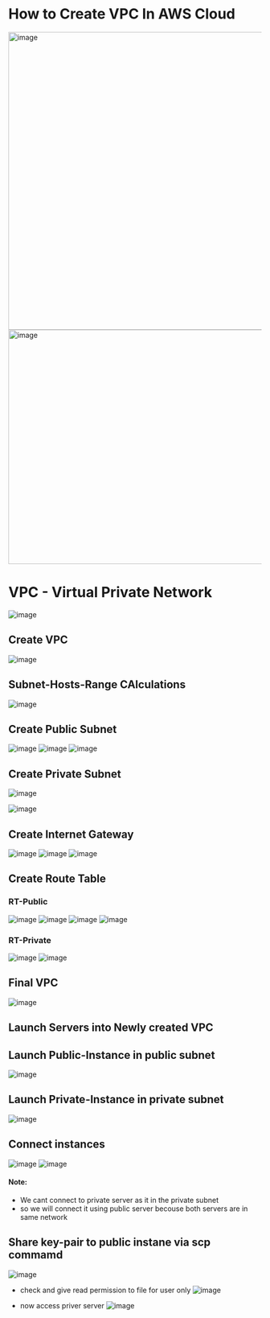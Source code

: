 # How to Create VPC In AWS Cloud 

<img width="1166" height="592" alt="image" src="https://github.com/user-attachments/assets/b4481f00-552e-4a33-b095-f5d105616786" />

<img width="1845" height="466" alt="image" src="https://github.com/user-attachments/assets/1add7059-7076-44ca-9762-958546fa7f8f" />

# VPC - Virtual Private Network
![image](https://github.com/user-attachments/assets/6aab82cf-f421-45bf-857a-e4eba033d907)


## Create VPC
![image](https://github.com/user-attachments/assets/903bc224-f7bd-4b64-8db9-b7c593a0cccb)

## Subnet-Hosts-Range CAlculations
![image](https://github.com/user-attachments/assets/53dce9f2-3c65-4d1e-9c39-188b3cfb8ec4)

## Create Public Subnet
![image](https://github.com/user-attachments/assets/17031e13-fe15-4c1e-b9ff-b084b1a3fb6d)
![image](https://github.com/user-attachments/assets/fb93bf2d-90dd-47ba-8cee-c8fcd7119e08)
![image](https://github.com/user-attachments/assets/608e7fa2-9435-4239-bedd-78acfc9a6e95)

## Create Private Subnet
![image](https://github.com/user-attachments/assets/86fc1d14-5b91-4665-970e-fac742477553)

![image](https://github.com/user-attachments/assets/89e2fcfa-f779-4cd2-a811-e8c3a4d09e82)

## Create Internet Gateway
![image](https://github.com/user-attachments/assets/327a6ee1-3d2f-41c4-87d6-8c134bacd70a)
![image](https://github.com/user-attachments/assets/7efabc72-d61c-49d4-9df9-205f9e50029d)
![image](https://github.com/user-attachments/assets/895eb28b-c523-4cbb-bf53-fe22650397a3)

## Create Route Table
### RT-Public
![image](https://github.com/user-attachments/assets/5dd13251-313c-4128-8c9a-004823629dbc)
![image](https://github.com/user-attachments/assets/c00de1ea-8226-4a29-89cb-5a784782b119)
![image](https://github.com/user-attachments/assets/af1db840-566b-4edb-8d01-4c13a5c2c380)
![image](https://github.com/user-attachments/assets/eac04f13-f504-45ea-bcd1-c16bae8952f9)

### RT-Private
![image](https://github.com/user-attachments/assets/f4e03268-4883-429e-ac74-2c1a63b74bc9)
![image](https://github.com/user-attachments/assets/c2b29fa3-a888-499e-808e-9af22e637cee)




## Final VPC
![image](https://github.com/user-attachments/assets/1a9557ff-8b64-43ab-98eb-e0c164410c09)

## Launch Servers into Newly created VPC

## Launch Public-Instance in public subnet

![image](https://github.com/user-attachments/assets/d81b4c6a-4dd4-4d19-8aa4-307bf1736d16)

## Launch Private-Instance in private subnet
![image](https://github.com/user-attachments/assets/d39939a3-70a8-4271-a232-5bcfb5f8a5e0)

## Connect instances
![image](https://github.com/user-attachments/assets/2f8379bb-b2a8-4d9e-8956-65943ff55ef2)
![image](https://github.com/user-attachments/assets/adbd3698-3cc0-4cbb-81ac-8a448112c376)

#### Note:
- We cant connect to private server as it in the private subnet
- so we will connect it using public server becouse both servers are in same network

## Share key-pair to public instane via scp commamd
![image](https://github.com/user-attachments/assets/dc6b0d52-7314-49d3-bfd7-8aa8c906f7aa)

- check and give read permission to file for user only
![image](https://github.com/user-attachments/assets/249c9bae-6d19-4330-8077-18e6cf30104b)

- now access priver server
![image](https://github.com/user-attachments/assets/c1f319bb-d113-4a96-9eba-8872de248cf9)












